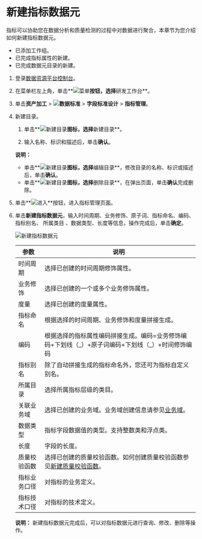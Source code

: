 # 新建指标数据元

指标可以协助您在数据分析和质量检测的过程中对数据进行聚合，本章节为您介绍如何新建指标数据元。

-   已添加工作组。
-   已完成指标属性的新建。
-   已完成数据元目录的新建。

1.  登录[数据资源平台控制台](https://dataq.console.aliyun.com)。

2.  在菜单栏左上角，单击**![菜单](https://static-aliyun-doc.oss-accelerate.aliyuncs.com/assets/img/zh-CN/6504337061/p188771.png)**按钮，选择**研发工作台**。

3.  单击**资产加工** \> **![数据标准](https://static-aliyun-doc.oss-accelerate.aliyuncs.com/assets/img/zh-CN/6358100161/p208862.png)** \> **字段标准设计** \> **指标管理**。

4.  新建目录。

    1.  单击**![新建目录](https://static-aliyun-doc.oss-accelerate.aliyuncs.com/assets/img/zh-CN/2521067061/p188899.png)**图标，选择**新建目录**。

    2.  输入名称、标识和描述后，单击**确认**。

    **说明：**

    -   单击**![新建目录](https://static-aliyun-doc.oss-accelerate.aliyuncs.com/assets/img/zh-CN/2521067061/p188899.png)**图标，选择**编辑目录**，修改目录的名称、标识或描述后，单击**确认**。
    -   单击**![新建目录](https://static-aliyun-doc.oss-accelerate.aliyuncs.com/assets/img/zh-CN/2521067061/p188899.png)**图标，选择**删除目录**，在弹出页面，单击**确认**完成删除。
5.  单击**![进入](https://static-aliyun-doc.oss-accelerate.aliyuncs.com/assets/img/zh-CN/6504337061/p188815.png)**按钮，进入指标管理页面。

6.  单击**新建指标数据元**，输入时间周期、业务修饰、原子词、指标命名、编码、指标别名、 所属类目 、数据类型、长度等信息，操作完成后，单击**确定**。

    ![新建指标数据元](https://static-aliyun-doc.oss-accelerate.aliyuncs.com/assets/img/zh-CN/3924060161/p212885.png)

    |参数|说明|
    |--|--|
    |时间周期|选择已创建的时间周期修饰属性。|
    |业务修饰|选择已创建的一个或多个业务修饰属性。|
    |度量|选择已创建的度量属性。|
    |指标命名|根据选择的时间周期、业务修饰和度量拼接生成。|
    |编码|根据选择的指标属性编码拼接生成。编码=业务修饰编码+下划线（\_）+原子词编码+下划线（\_）+时间修饰编码|
    |指标别名|除了自动拼接生成的指标命名外，您还可为指标自定义别名。|
    |所属目录|选择所属指标层级的类目。|
    |关联业务域|选择已创建的业务域。业务域创建信息请参见[业务域](/cn.zh-CN/用户指南/数据标准/全局设置/业务域.md)。|
    |数据类型|指标字段数据值的类型。支持整数类和浮点类。|
    |长度|字段的长度。|
    |质量校验函数|选择已创建的质量校验函数。如何创建质量校验函数参见[新建质量校验函数](/cn.zh-CN/用户指南/数据标准/字段标准设计/质量校验函数/新建质量校验函数.md)。|
    |指标业务口径|对指标的业务定义。|
    |指标技术口径|对指标的技术定义。|

    **说明：** 新建指标数据元完成后，可以对指标数据元进行查询、修改、删除等操作。


